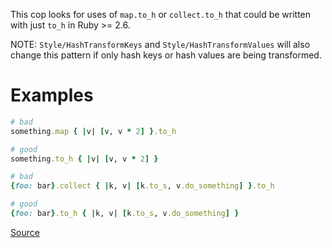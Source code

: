 
This cop looks for uses of `map.to_h` or `collect.to_h` that could be
written with just `to_h` in Ruby >= 2.6.

NOTE: `Style/HashTransformKeys` and `Style/HashTransformValues` will
also change this pattern if only hash keys or hash values are being
transformed.

# Examples

```ruby
# bad
something.map { |v| [v, v * 2] }.to_h

# good
something.to_h { |v| [v, v * 2] }

# bad
{foo: bar}.collect { |k, v| [k.to_s, v.do_something] }.to_h

# good
{foo: bar}.to_h { |k, v| [k.to_s, v.do_something] }
```

[Source](http://www.rubydoc.info/gems/rubocop/RuboCop/Cop/Style/MapToHash)